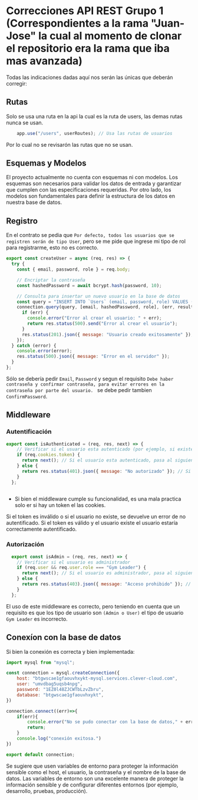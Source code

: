 # Correcciones API REST Grupo 1 (Correspondientes a la rama "Juan-Jose" la cual al momento de clonar el repositorio era la rama que iba mas avanzada)
Todas las indicaciones dadas aquí nos serán las únicas que deberán corregir:

## Rutas
Solo se usa una ruta en la api la cual es la ruta de users, las demas rutas nunca se usan.

```` javascript
    app.use("/users", userRoutes); // Usa las rutas de usuarios
````

Por lo cual no se revisarón las rutas que no se usan.

## Esquemas y Modelos

El proyecto actualmente no cuenta con esquemas ni con modelos. Los esquemas son necesarios para validar los datos de entrada y garantizar que cumplen con las especificaciones requeridas. Por otro lado, los modelos son fundamentales para definir la estructura de los datos en nuestra base de datos.

## Registro
En el contrato se pedia que `Por defecto, todos los usuarios que se registren serán de tipo User`, pero se me pide que ingrese mi tipo de rol para registrarme, esto no es correcto.

```` javascript
export const createUser = async (req, res) => {
  try {
    const { email, password, role } = req.body;

    // Encriptar la contraseña
    const hashedPassword = await bcrypt.hash(password, 10);

    // Consulta para insertar un nuevo usuario en la base de datos
    const query = "INSERT INTO `Users` (email, password, role) VALUES (?, ?, ?)";
    connection.query(query, [email, hashedPassword, role], (err, results) => {
      if (err) {
        console.error("Error al crear el usuario: " + err);
        return res.status(500).send("Error al crear el usuario");
      }
      res.status(201).json({ message: "Usuario creado exitosamente" });
    });
  } catch (error) {
    console.error(error);
    res.status(500).json({ message: "Error en el servidor" });
  }
};
````
Sólo se debería pedir `Email`, `Password` y segun el requisito `Debe haber contraseña y confirmar contraseña, para evitar errores en la contraseña por parte del usuario.
` se debe pedir tambien `ConfirmPassword`.


## Middleware

### Autentificación
```` javascript
export const isAuthenticated = (req, res, next) => {
    // Verificar si el usuario esta autenticado (por ejemplo, si existe un token en las cookies)
    if (req.cookies.token) {
      return next(); // Si el usuario esta autenticado, pasa al siguiente middleware
    } else {
      return res.status(401).json({ message: "No autorizado" }); // Si no esta autenticado, devuelve un error de no autorizado
    }
  };
  
````

- Si bien el middleware cumple su funcionalidad, es una mala practica solo er si hay un token el las cookies.

Si el token es inválido o si el usuario no existe, se devuelve un error de no autentificado. Si el token es válido y el usuario existe el usuario estaría correctamente autentificado.

### Autorización

```` javascript
  export const isAdmin = (req, res, next) => {
    // Verificar si el usuario es administrador
    if (req.user && req.user.role === "Gym Leader") {
      return next(); // Si el usuario es administrador, pasa al siguiente middleware
    } else {
      return res.status(403).json({ message: "Acceso prohibido" }); // Si no es administrador, devuelve un error de acceso prohibido
    }
  };
````
El uso de este middleware es correcto, pero teniendo en cuenta que un requisito es que los tipo de usuario son `(Admin o User)` el tipo de usuario `Gym Leader` es incorrecto.


## Conexíon con la base de datos
Si bien la conexión es correcta y bien implementada:

```` javascript 
import mysql from "mysql";

const connection = mysql.createConnection({
    host: "btgwscae1gfaouvhxykt-mysql.services.clever-cloud.com",
    user: "umvdbag5uqsb4npg",
    password: "1EZ0l48ZJCWTbLzvZbru",
    database: "btgwscae1gfaouvhxykt",
})

connection.connect((err)=>{
    if(err){
        console.error("No se pudo conectar con la base de datos," + err);
        return;
    }
    console.log("conexión exitosa.")
})

export default connection;

````

Se sugiere que usen variables de entorno para proteger la información sensible como el host, el usuario, la contraseña y el nombre de la base de datos. Las variables de entorno son una excelente manera de proteger la información sensible y de configurar diferentes entornos (por ejemplo, desarrollo, pruebas, producción).




